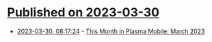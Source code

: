 # [Published on 2023-03-30](index.md)

* [2023-03-30, 08:17:24](https://lobste.rs/s/xswjve/this_month_plasma_mobile_march_2023) - [This Month in Plasma Mobile: March 2023](https://plasma-mobile.org/2023/03/29/this-month-plasma-mobile/)
